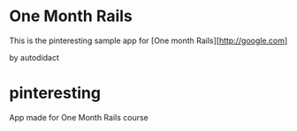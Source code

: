 # One Month Rails

This is the pinteresting sample app for 
[One month Rails][http://google.com]

by autodidact

pinteresting
============

App made for One Month Rails course
